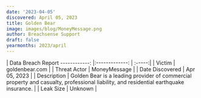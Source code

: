 ```yaml
---
date: '2023-04-05'
discovered: April 05, 2023
title: Golden Bear
image: images/blog/MoneyMessage.png
author: Breachsense Support
draft: false
yearmonths: 2023/april
---
```



| Data Breach Report
------------:     |:-------------:    | :-----:|
| Victim      | goldenbear.com      | 
| Threat Actor      | MoneyMessage      | 
| Date Discovered      | Apr 05, 2023      | 
| Description      | Golden Bear is a leading provider of commercial property and casualty, professional liability, and residential earthquake insurance.      | 
| Leak Size      | Unknown      | 

